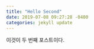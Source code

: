 ```yaml
---
title: "Hello Second"
date: 2019-07-08 09:27:28 -0400
categories: jekyll update
---
```

이것이 두 번째 포스트이다. 
